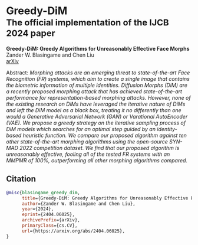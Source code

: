 # Greedy-DiM <br><sub>The official implementation of the IJCB 2024 paper</sub>

**Greedy-DiM: Greedy Algorithms for Unreasonably Effective Face Morphs**<br>
Zander W. Blasingame and Chen Liu<br>
[arXiv](https://arxiv.org/abs/2404.06025)

Abstract: *Morphing attacks are an emerging threat to state-of-the-art Face Recognition (FR) systems, which aim to create a single image that contains the biometric information of multiple identities. Diffusion Morphs (DiM) are a recently proposed morphing attack that has achieved state-of-the-art performance for representation-based morphing attacks. However, none of the existing research on DiMs have leveraged the iterative nature of DiMs and left the DiM model as a black box, treating it no differently than one would a Generative Adversarial Network (GAN) or Varational AutoEncoder (VAE). We propose a greedy strategy on the iterative sampling process of DiM models which searches for an optimal step guided by an identity-based heuristic function. We compare our proposed algorithm against ten other state-of-the-art morphing algorithms using the open-source SYN-MAD 2022 competition dataset. We find that our proposed algorithm is unreasonably effective, fooling all of the tested FR systems with an MMPMR of 100%, outperforming all other morphing algorithms compared.*

 ## Citation
```bibtex
@misc{blasingame_greedy_dim,
      title={Greedy-DiM: Greedy Algorithms for Unreasonably Effective Face Morphs}, 
      author={Zander W. Blasingame and Chen Liu},
      year={2024},
      eprint={2404.06025},
      archivePrefix={arXiv},
      primaryClass={cs.CV},
      url={https://arxiv.org/abs/2404.06025}, 
}
```
